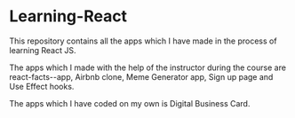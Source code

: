 # Learning-React

This repository contains all the apps which I have made in the process of learning React JS.

The apps which I made with the help of the instructor during the course are react-facts--app, Airbnb clone, Meme Generator app, Sign up page and Use Effect hooks.

The apps which I have coded on my own is Digital Business Card.
